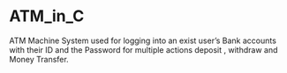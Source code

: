 # ATM_in_C
ATM Machine System used for logging into an exist user’s Bank accounts with their ID and the Password for multiple actions deposit , withdraw and Money Transfer.
